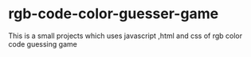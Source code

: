 # rgb-code-color-guesser-game
This is a small projects which uses javascript ,html and css of rgb color code guessing game
